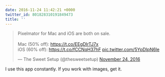 ```yaml
---
date: 2016-11-24 11:42:21 +0000
twitter_id: 801828310191849473
title: ''
---
```


<blockquote class="twitter-tweet"><p lang="en" dir="ltr">Pixelmator for Mac and iOS are both on sale.<br><br>Mac (50% off): <a href="https://t.co/EEgDIrTJ7x">https://t.co/EEgDIrTJ7x</a><br>iOS (60% off): <a href="https://t.co/fCCNqH37hF">https://t.co/fCCNqH37hF</a> <a href="https://t.co/5YpDIpN6le">pic.twitter.com/5YpDIpN6le</a></p>&mdash; The Sweet Setup (@thesweetsetup) <a href="https://twitter.com/thesweetsetup/status/801803075006631938?ref_src=twsrc%5Etfw">November 24, 2016</a></blockquote>
<script async src="https://platform.twitter.com/widgets.js" charset="utf-8"></script>

I use this app constantly. If you work with images, get it.
